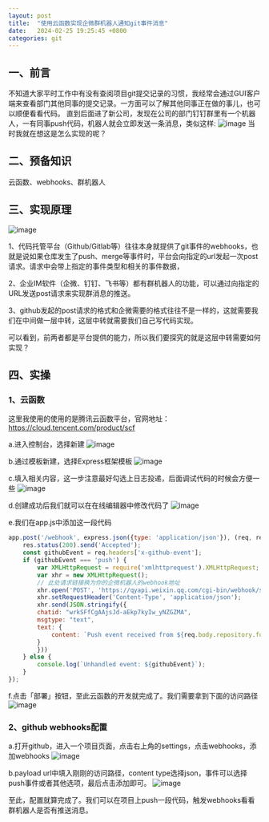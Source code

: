```yaml
---
layout: post
title:  "使用云函数实现企微群机器人通知git事件消息"
date:   2024-02-25 19:25:45 +0800
categories: git
---
```


## 一、前言

不知道大家平时工作中有没有查阅项目git提交记录的习惯，我经常会通过GUI客户端来查看部门其他同事的提交记录。一方面可以了解其他同事正在做的事儿，也可以顺便看看代码。
直到后面进了新公司，发现在公司的部门钉钉群里有一个机器人，一有同事push代码，机器人就会立即发送一条消息，类似这样:
![image](/assets/img/2024/iShot_2024-02-25_19.42.35.png)
当时我就在想这是怎么实现的呢？

## 二、预备知识

云函数、webhooks、群机器人

## 三、实现原理

![image](/assets/img/2024/iShot_2024-02-25_19.58.19.png)

1、代码托管平台（Github/Gitlab等）往往本身就提供了git事件的webhooks，也就是说如果仓库发生了push、merge等事件时，平台会向指定的url发起一次post请求。请求中会带上指定的事件类型和相关的事件数据，

2、企业IM软件（企微、钉钉、飞书等）都有群机器人的功能，可以通过向指定的URL发送post请求来实现群消息的推送。

3、github发起的post请求的格式和企微需要的格式往往不是一样的，这就需要我们在中间做一层中转，这层中转就需要我们自己写代码实现。

可以看到，前两者都是平台提供的能力，所以我们要探究的就是这层中转需要如何实现？

## 四、实操

### 1、云函数

这里我使用的使用的是腾讯云函数平台，官网地址：<https://cloud.tencent.com/product/scf>

a.进入控制台，选择新建
![image](/assets/img/2024/iShot_2024-02-25_22.43.45.png)

b.通过模板新建，选择Express框架模板
![image](/assets/img/2024/iShot_2024-02-25_22.46.02.png)

c.填入相关内容，这一步注意最好勾选上日志投递，后面调试代码的时候会方便一些
![image](/assets/img/2024/iShot_2024-02-25_22.47.47.png)

d.创建成功后我们就可以在在线编辑器中修改代码了
![image](/assets/img/2024/iShot_2024-02-25_22.50.08.png)

e.我们在app.js中添加这一段代码

``` javascript
app.post('/webhook', express.json({type: 'application/json'}), (req, res) => {
    res.status(200).send('Accepted');
    const githubEvent = req.headers['x-github-event'];
    if (githubEvent === 'push') {
        var XMLHttpRequest = require('xmlhttprequest').XMLHttpRequest;
        var xhr = new XMLHttpRequest();
        // 此处请求链接换为你的企微机器人的webhook地址
        xhr.open('POST', 'https://qyapi.weixin.qq.com/cgi-bin/webhook/send?key=your_key', true);
        xhr.setRequestHeader('Content-Type', 'application/json');
        xhr.send(JSON.stringify({
        chatid: "wrkSFfCgAAjsJd-aEkp7kyIw_yNZGZMA",
        msgtype: "text",
        text: {
            content: `Push event received from ${req.body.repository.full_name}`
        }
        }))
    } else {
        console.log(`Unhandled event: ${githubEvent}`);
    }
});
```

f.点击「部署」按钮，至此云函数的开发就完成了。我们需要拿到下面的访问路径
![image](/assets/img/2024/iShot_2024-02-25_23.01.49.png)

### 2、github webhooks配置

a.打开github，进入一个项目页面，点击右上角的settings，点击webhooks，添加webhooks
![image](/assets/img/2024/iShot_2024-02-25_20.11.30.png)

b.payload url中填入刚刚的访问路径，content type选择json，事件可以选择push事件或者其他选项，最后点击添加即可。
![image](/assets/img/2024/iShot_2024-02-26_21.53.31.png)

至此，配置就算完成了。我们可以在项目上push一段代码，触发webhooks看看群机器人是否有推送消息。
